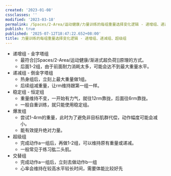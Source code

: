 ```yaml
---
created: '2023-01-08'
cssclasses: ''
modified: '2023-03-18'
permalink: /Spaces/2-Area/运动健康/力量训练的每组重量选择变化逻辑 - 递增组、递减组、超级组.md
publish: true
published: '2025-07-12T18:47:22.652+08:00'
title: 力量训练的每组重量选择变化逻辑 - 递增组、递减组、超级组
---
```

- 递增组 - 金字塔组
	- 最符合[[Spaces/2-Area/运动健康/渐进式超负荷]]原理的方式。
	- 后面1-2组，由于前面耐力消耗太多，可能会达不到最大重量水平。
- 递减组 - 倒金字塔组
	- 热身组后，立刻上最大重量做1组。
	- 后续组减重量，让rm维持跟第一组一样。
- 稳定组 - 恒定组
	- 重量维持不变，一开始有力气，就往12rm靠拢，后面往6rm靠拢。
	- 一般自重训练，就只能使用稳定组。
- 爆发组
	- 尝试1-4rm的重量，此时为了避免非目标肌群代偿，动作幅度可能会减小。
	- 能有效提升绝对力量。
- 超级组
	- 完成动作a一组后，再做1-2组，可以维持原有重量或递减。
	- 一般常见于练习肱二头肌。
- 交替组
	- 完成动作a一组后，立刻去做动作b一组
	- 心率会维持在较高水平较长时间，需要体能比较好先